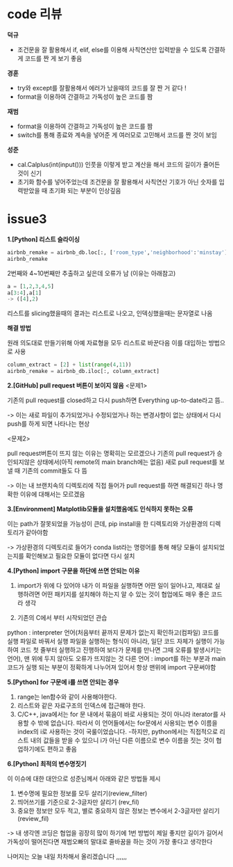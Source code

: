 # code 리뷰

**덕규**
- 조건문을 잘 활용해서 if, elif, else를 이용해 사칙연산만 입력받을 수 있도록 간결하게 코드를 짠 게 보기 좋음

**경훈**
- try와 except를 잘활용해서 에러가 났을때의 코드를 잘 짠 거 같다 !
- format을 이용하여 간결하고 가독성이 높은 코드를 짬

**재범**
- format을 이용하여 간결하고 가독성이 높은 코드를 짬
- switch를 통해 종료와 계속을 넣어준 게 여러모로 고민해서 코드를 짠 것이 보임

**성준**
- cal.Calplus(int(input())) 인풋을 이렇게 받고 계산을 해서 코드의 길이가 줄어든 것이 신기
- 초기화 함수를 넣어주었는데 조건문을 잘 활용해서 사칙연산 기호가 아닌 숫자를 입력받았을 때 초기화 되는 부분이 인상깊음


# issue3

**1.[Python] 리스트 슬라이싱**
```python
airbnb_remake = airbnb_db.loc[:, ['room_type','neighborhood':'minstay']]
airbnb_remake
```
2번째와 4~10번째만 추출하고 싶은데 오류가 남 (이유는 아래참고)

```python
a = [1,2,3,4,5]
a[3:4],a[1]
-> ([4],2)
```
리스트를 slicing했을때의 결과는 리스트로 나오고, 인덱싱했을때는 문자열로 나옴

**해결 방법**

원래 의도대로 만들기위해 아예 자료형을 모두 리스트로 바꾼다음 이를 대입하는 방법으로 사용
```python
column_extract = [2] + list(range(4,11))
airbnb_remake = airbnb_db.iloc[:, column_extract]
```
**2.[GitHub] pull request 버튼이 보이지 않음**
<문제1>

기존의 pull request를 closed하고 다시 push하면 Everything up-to-date라고 뜸..

-> 이는 새로 파일이 추가되었거나 수정되었거나 하는 변경사항이 없는 상태에서 다시 push를 하게 되면 나타나는 현상

<문제2>

pull request버튼이 뜨지 않는 이유는 명확히는 모르겠으나 기존의 pull request가 승인되지않은 상태에서(아직 remote의 main branch에는 없음) 새로 pull request를 보낼 때 기존의 commit들도 다 뜸

-> 이는 내 브랜치속의 디렉토리에 직접 들어가 pull request를 하면 해결되긴 하나 명확한 이유에 대해서는 모르겠음

**3.[Environment] Matplotlib모듈을 설치했음에도 인식하지 못하는 오류**

이는 path가 잘못되었을 가능성이 큰데, pip install을 한 디렉토리와 가상환경의 디렉토리가 같아야함 

-> 가상환경의 디렉토리로 들어가 conda list라는 명령어를 통해 해당 모듈이 설치되었는지를 확인해보고 필요한 모듈이 없다면 다시 설치

**4.[Python] import 구문을 하단에 쓰면 안되는 이유**
1. import가 위에 다 있어야 내가 이 파일을 실행하면 어떤 일이 일어나고, 제대로 실행하려면 어떤 패키지를 설치해야 하는지 알 수 있는 것이 협업에도 매우 좋은 코드라 생각

2. 기존의 C에서 부터 시작되었던 관습

python : interpreter 언어(처음부터 끝까지 문제가 없는지 확인하고(컴파일) 코드를 실행 파일로 바꿔서 실행 파일을 실행하는 형식이 아니라, 일단 코드 자체가 실행이 가능하여 코드 첫 줄부터 실행하고 진행하여 보다가 문제를 만나면 그때 오류를 발생시키는 언어), 맨 위에 두지 않아도 오류가 뜨지않는 것 
다른 언어 : import를 하는 부분과 main 코드가 실행 되는 부분이 정확하게 나누어져 있어서 항상 맨위에 import 구문써야함

**5.[Python] for 구문에 i를 쓰면 안되는 경우**

1. range는 len함수와 같이 사용해야한다.
2. 리스트와 같은 자료구조의 인덱스에 접근해야 한다.
3. C/C++, java에서는 for 문 내에서 묶음이 바로 사용되는 것이 아니라 iterator를 사용할 수 밖에 없습니다. 따라서 이 언어들에서는 for문에서 사용되는 변수 이름을 index의 i로 사용하는 것이 국룰이었습니다.
-하지만, python에서는 직접적으로 리스트 내의 값들을 받을 수 있으니 i가 아닌 다른 이름으로 변수 이름을 짓는 것이 협업하기에도 편하고 좋음 

**6.[Python] 최적의 변수명짓기**

이 이슈에 대한 대안으로 성준님께서 아래와 같은 방법들 제시

1. 변수명에 필요한 정보를 모두 살리기(review_filter)
2. 띄어쓰기를 기준으로 2-3글자만 살리기 (rev_fil)
3. 중요한 정보만 모두 적고, 별로 중요하지 않은 정보는 변수에서 2-3글자만 살리기 (review_fil)

-> 내 생각엔 코딩은 협업을 굉장히 많이 하기에 1번 방법이 제일 좋지만 길이가 길어서 가독성이 떨어진다면 재범오빠의 말대로 줄바꿈을 하는 것이 가장 좋다고 생각한다 

나머지는 오늘 내일 차차해서 올리겠습니다 ,,,,,,